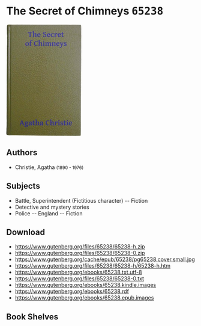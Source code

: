 # The Secret of Chimneys <kbd>65238</kbd>

![](./cover.medium.jpg "")

## Authors


 - Christie, Agatha <small>(1890 - 1976)</small>

## Subjects


 - Battle, Superintendent (Fictitious character) -- Fiction
 - Detective and mystery stories
 - Police -- England -- Fiction

## Download


 - https://www.gutenberg.org/files/65238/65238-h.zip
 - https://www.gutenberg.org/files/65238/65238-0.zip
 - https://www.gutenberg.org/cache/epub/65238/pg65238.cover.small.jpg
 - https://www.gutenberg.org/files/65238/65238-h/65238-h.htm
 - https://www.gutenberg.org/ebooks/65238.txt.utf-8
 - https://www.gutenberg.org/files/65238/65238-0.txt
 - https://www.gutenberg.org/ebooks/65238.kindle.images
 - https://www.gutenberg.org/ebooks/65238.rdf
 - https://www.gutenberg.org/ebooks/65238.epub.images

## Book Shelves


